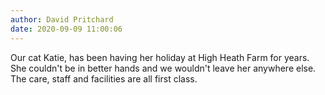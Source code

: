 ```yaml
---
author: David Pritchard
date: 2020-09-09 11:00:06
---
```

Our cat Katie, has been having her holiday at High Heath Farm for years. She couldn't be in better hands and we wouldn't leave her anywhere else. The care, staff and facilities are all first class.
